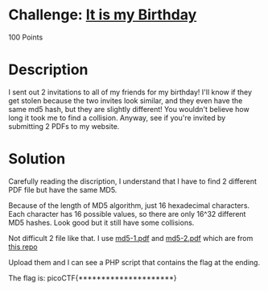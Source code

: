 # Challenge: [It is my Birthday](https://play.picoctf.org/practice/challenge/109)
100 Points
# Description
I sent out 2 invitations to all of my friends for my birthday! I'll know if they get stolen because the two invites look similar, and they even have the same md5 hash, but they are slightly different! You wouldn't believe how long it took me to find a collision. Anyway, see if you're invited by submitting 2 PDFs to my website.
# Solution
Carefully reading the discription, I understand that I have to find 2 different PDF file but have the same MD5. 

Because of the length of MD5 algorithm, just 16 hexadecimal characters. Each character has 16 possible values, so there are only 16^32 different MD5 hashes. Look good but it still have some collisions.

Not difficult 2 file like that. I use [md5-1.pdf](./md5-1.pdf) and [md5-2.pdf](./md5-2.pdf) which are from [this repo](https://github.com/corkami/collisions/tree/master/examples/free)

Upload them and I can see a PHP script that contains the flag at the ending.

The flag is: picoCTF{*********************}